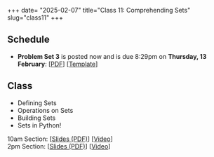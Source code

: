+++
date= "2025-02-07"
title="Class 11: Comprehending Sets"
slug="class11"
+++

## Schedule

- **Problem Set 3** is posted now and is due 8:29pm on
**Thursday, 13 February**: [[PDF](/docs/ps3.pdf)] [[Template](https://www.overleaf.com/read/tcvjnjjpmjrr#db92dc)]

## Class

- Defining Sets
- Operations on Sets
- Building Sets
- Sets in Python!

10am Section: [[Slides (PDF)](https://www.dropbox.com/scl/fi/a4j6i993k01st41blk627/cs2120-class11-dave.pdf?rlkey=lmav01f15l983ob1v1q61e9as&dl=0)] [[Video](https://uva.hosted.panopto.com/Panopto/Pages/Viewer.aspx?id=379af453-3b41-4ba8-8d3b-b27d00f704a1)]  
2pm Section: [[Slides (PDF)](https://www.dropbox.com/scl/fi/eif5nudimz7jz52op39j6/cs2120-class11-dave2.pdf?rlkey=xi2ghl018z0wij90wmgdpyxvd&dl=0)] [[Video](https://uva.hosted.panopto.com/Panopto/Pages/Viewer.aspx?id=b133cdd4-14c3-4039-aa58-b27d01391293)]



